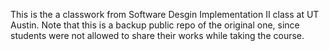 This is the a classwork from Software Desgin Implementation II class at UT Austin. Note that this is a backup public repo of the original one, since students were not allowed to share their works while taking the course.
